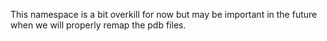 This namespace is a bit overkill for now but may be important in the future
when we will properly remap the pdb files. 